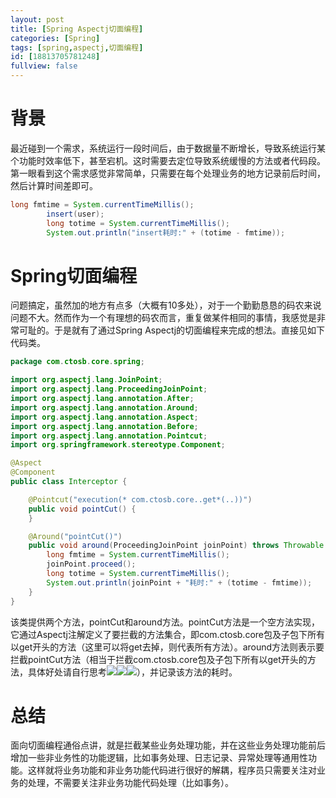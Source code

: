 ```yaml
---
layout: post
title: [Spring Aspectj切面编程]
categories: [Spring]
tags: [spring,aspectj,切面编程]
id: [18813705781248]
fullview: false
---
```

# 背景

最近碰到一个需求，系统运行一段时间后，由于数据量不断增长，导致系统运行某个功能时效率低下，甚至宕机。这时需要去定位导致系统缓慢的方法或者代码段。第一眼看到这个需求感觉非常简单，只需要在每个处理业务的地方记录前后时间，然后计算时间差即可。

```java
long fmtime = System.currentTimeMillis();
		insert(user);
		long totime = System.currentTimeMillis();
		System.out.println("insert耗时:" + (totime - fmtime));
```

# Spring切面编程

问题搞定，虽然加的地方有点多（大概有10多处），对于一个勤勤恳恳的码农来说问题不大。然而作为一个有理想的码农而言，重复做某件相同的事情，我感觉是非常可耻的。于是就有了通过Spring Aspectj的切面编程来完成的想法。直接见如下代码类。


```java
package com.ctosb.core.spring;

import org.aspectj.lang.JoinPoint;
import org.aspectj.lang.ProceedingJoinPoint;
import org.aspectj.lang.annotation.After;
import org.aspectj.lang.annotation.Around;
import org.aspectj.lang.annotation.Aspect;
import org.aspectj.lang.annotation.Before;
import org.aspectj.lang.annotation.Pointcut;
import org.springframework.stereotype.Component;

@Aspect
@Component
public class Interceptor {

	@Pointcut("execution(* com.ctosb.core..get*(..))")
	public void pointCut() {
	}

	@Around("pointCut()")
	public void around(ProceedingJoinPoint joinPoint) throws Throwable {
		long fmtime = System.currentTimeMillis();
		joinPoint.proceed();
		long totime = System.currentTimeMillis();
		System.out.println(joinPoint + "耗时:" + (totime - fmtime));
	}
}
```

该类提供两个方法，pointCut和around方法。pointCut方法是一个空方法实现，它通过Aspectj注解定义了要拦截的方法集合，即com.ctosb.core包及子包下所有以get开头的方法（这里可以将get去掉，则代表所有方法）。around方法则表示要拦截pointCut方法（相当于拦截com.ctosb.core包及子包下所有以get开头的方法，具体好处请自行思考![](http://img.baidu.com/hi/jx2/j_0020.gif)![](http://img.baidu.com/hi/jx2/j_0020.gif)![](http://img.baidu.com/hi/jx2/j_0020.gif)），并记录该方法的耗时。

# 总结

面向切面编程通俗点讲，就是拦截某些业务处理功能，并在这些业务处理功能前后增加一些非业务性的功能逻辑，比如事务处理、日志记录、异常处理等通用性功能。这样就将业务功能和非业务功能代码进行很好的解耦，程序员只需要关注对业务的处理，不需要关注非业务功能代码处理（比如事务）。

